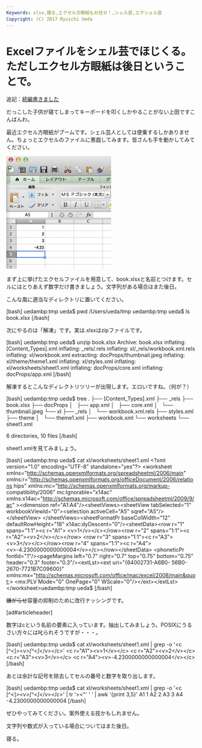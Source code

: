 ```yaml
---
Keywords: xlsx,寝る,エクセル方眼紙もお任せ！,シェル芸,エクシェル芸
Copyright: (C) 2017 Ryuichi Ueda
---
```


# Excelファイルをシェル芸でほじくる。ただしエクセル方眼紙は後日ということで。
追記：<a href="http://blog.ueda.asia/?p=2417" title="Excelファイルをシェル芸でほじくる。（hxselect編）" target="_blank">続編書きました</a>

だっこした子供が寝てしまってキーボードを叩くしかやることがない上田ですこんばんわ。

最近エクセル方眼紙がブームです。シェル芸人としては便乗するしかありません。ちょっとエクセルのファイルに悪戯してみます。皆さんも手を動かしてみてください。


<a href="スクリーンショット-2014-03-26-23.05.29.png"><img src="スクリーンショット-2014-03-26-23.05.29-279x300.png" alt="スクリーンショット 2014-03-26 23.05.29" width="279" height="300" class="aligncenter size-medium wp-image-2399" /></a>

まず上に挙げたエクセルファイルを用意して、book.xlsxと名前とつけます。セルにはとりあえず数字だけ書きましょう。文字列がある場合はまた後日。

こんな風に適当なディレクトリに置いてください。

[bash]
uedambp:tmp ueda$ pwd
/Users/ueda/tmp
uedambp:tmp ueda$ ls 
book.xlsx
[/bash]

次にやるのは「解凍」です。実は.xlsxはzipファイルです。

<!--more-->

[bash]
uedambp:tmp ueda$ unzip book.xlsx 
Archive: book.xlsx
 inflating: [Content_Types].xml 
 inflating: _rels/.rels 
 inflating: xl/_rels/workbook.xml.rels 
 inflating: xl/workbook.xml 
 extracting: docProps/thumbnail.jpeg 
 inflating: xl/theme/theme1.xml 
 inflating: xl/styles.xml 
 inflating: xl/worksheets/sheet1.xml 
 inflating: docProps/core.xml 
 inflating: docProps/app.xml 
[/bash]

解凍するとこんなディレクトリツリーが出現します。エロいですね。（何が？）

[bash]
uedambp:tmp ueda$ tree
.
├── [Content_Types].xml
├── _rels
├── book.xlsx
├── docProps
│   ├── app.xml
│   ├── core.xml
│   └── thumbnail.jpeg
└── xl
 ├── _rels
 │   └── workbook.xml.rels
 ├── styles.xml
 ├── theme
 │   └── theme1.xml
 ├── workbook.xml
 └── worksheets
 └── sheet1.xml

6 directories, 10 files
[/bash]

sheet1.xmlを見てみましょう。

[bash]
uedambp:tmp ueda$ cat xl/worksheets/sheet1.xml 
&lt;?xml version=&quot;1.0&quot; encoding=&quot;UTF-8&quot; standalone=&quot;yes&quot;?&gt;
&lt;worksheet 
xmlns=&quot;http://schemas.openxmlformats.org/spreadsheetml/2006/main&quot; 
xmlns:r=&quot;http://schemas.openxmlformats.org/officeDocument/2006/relations
hips&quot; xmlns:mc=&quot;http://schemas.openxmlformats.org/markup-
compatibility/2006&quot; mc:Ignorable=&quot;x14ac&quot; 
xmlns:x14ac=&quot;http://schemas.microsoft.com/office/spreadsheetml/2009/9/ac&quot;
&gt;&lt;dimension ref=&quot;A1:A4&quot;/&gt;&lt;sheetViews&gt;&lt;sheetView tabSelected=&quot;1&quot; 
workbookViewId=&quot;0&quot;&gt;&lt;selection activeCell=&quot;A5&quot; sqref=&quot;A5&quot;/&gt;&lt;/sheetView&gt;
&lt;/sheetViews&gt;&lt;sheetFormatPr baseColWidth=&quot;12&quot; defaultRowHeight=&quot;18&quot; 
x14ac:dyDescent=&quot;0&quot;/&gt;&lt;sheetData&gt;&lt;row r=&quot;1&quot; spans=&quot;1:1&quot;&gt;&lt;c r=&quot;A1&quot;&gt;
&lt;v&gt;1&lt;/v&gt;&lt;/c&gt;&lt;/row&gt;&lt;row r=&quot;2&quot; spans=&quot;1:1&quot;&gt;&lt;c r=&quot;A2&quot;&gt;&lt;v&gt;2&lt;/v&gt;&lt;/c&gt;&lt;/row&gt;
&lt;row r=&quot;3&quot; spans=&quot;1:1&quot;&gt;&lt;c r=&quot;A3&quot;&gt;&lt;v&gt;3&lt;/v&gt;&lt;/c&gt;&lt;/row&gt;&lt;row r=&quot;4&quot; 
spans=&quot;1:1&quot;&gt;&lt;c r=&quot;A4&quot;&gt;&lt;v&gt;-4.2300000000000004&lt;/v&gt;&lt;/c&gt;&lt;/row&gt;&lt;/sheetData&gt;
&lt;phoneticPr fontId=&quot;1&quot;/&gt;&lt;pageMargins left=&quot;0.7&quot; right=&quot;0.7&quot; top=&quot;0.75&quot; 
bottom=&quot;0.75&quot; header=&quot;0.3&quot; footer=&quot;0.3&quot;/&gt;&lt;extLst&gt;&lt;ext uri=&quot;{64002731-A6B0-
56B0-2670-7721B7C09600}&quot; 
xmlns:mx=&quot;http://schemas.microsoft.com/office/mac/excel/2008/main&quot;&gt;
&lt;mx:PLV Mode=&quot;0&quot; OnePage=&quot;0&quot; WScale=&quot;0&quot;/&gt;&lt;/ext&gt;&lt;/extLst&gt;
&lt;/worksheet&gt;uedambp:tmp ueda$ 
[/bash]

<del>嫌がらせ</del>容量の抑制のために改行ナッシングです。

[ad#articleheader]

数字はcという名前の要素に入っています。抽出してみましょう。POSIXにうるさい方々には叱られそうですが・・・。

[bash]
uedambp:tmp ueda$ cat xl/worksheets/sheet1.xml |
 grep -o '&lt;c [^&lt;]*&gt;&lt;v&gt;[^&lt;]*&lt;/v&gt;&lt;/c&gt;'
&lt;c r=&quot;A1&quot;&gt;&lt;v&gt;1&lt;/v&gt;&lt;/c&gt;
&lt;c r=&quot;A2&quot;&gt;&lt;v&gt;2&lt;/v&gt;&lt;/c&gt;
&lt;c r=&quot;A3&quot;&gt;&lt;v&gt;3&lt;/v&gt;&lt;/c&gt;
&lt;c r=&quot;A4&quot;&gt;&lt;v&gt;-4.2300000000000004&lt;/v&gt;&lt;/c&gt;
[/bash]

あとは余計な記号を除去してセルの番号と数字を取り出します。

[bash]
uedambp:tmp ueda$ cat xl/worksheets/sheet1.xml |
 grep -o '&lt;c [^&lt;]*&gt;&lt;v&gt;[^&lt;]*&lt;/v&gt;&lt;/c&gt;' | tr '&gt;&lt;&quot;' ' ' | awk '{print $3,$5}'
A1 1
A2 2
A3 3
A4 -4.2300000000000004
[/bash]

ぜひやってみてください。案外使える技かもしれません。

文字列や数式が入っている場合についてはまた後日。


寝る。
